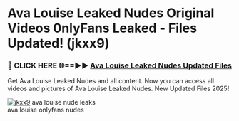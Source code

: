 # Ava Louise Leaked Nudes Original Videos 0nlyFans Leaked - Files Updated! (jkxx9)

<h3>🔴 CLICK HERE 🌐==►► <a href="https://tinyurl.com/52m3yx9h" rel="nofollow">Ava Louise Leaked Nudes Updated Files</a></h3>

Get Ava Louise Leaked Nudes and all content. Now you can access all videos and pictures of Ava Louise Leaked Nudes. New Updated Files 2025!

[![jkxx9](https://i.imgur.com/TnHtlc8.gif)](https://tinyurl.com/52m3yx9h)
ava louise nude leaks<br>
ava louise onlyfans nudes